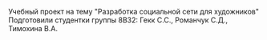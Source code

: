 Учебный проект на тему "Разработка социальной сети для художников"
Подготовили студентки группы 8В32: Гекк С.С., Романчук С.Д., Тимохина В.А.
